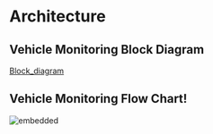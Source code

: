 # Architecture
## Vehicle Monitoring Block Diagram 

[Block_diagram](https://user-images.githubusercontent.com/89764315/133629920-c3c773d2-49d0-4ded-8206-46726d7c3071.png)

## Vehicle Monitoring Flow Chart!

![embedded](https://user-images.githubusercontent.com/89764315/133629981-dcc6c751-1135-4185-9856-37ad873549b9.png)



